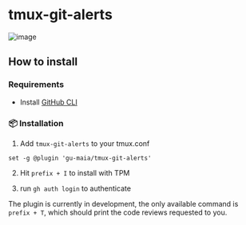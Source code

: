 # tmux-git-alerts

![image](https://github.com/gu-maia/tmux-git-alerts/assets/19489884/2ccd40d2-5934-40cd-8cb8-3bb589e1e8f5)

## How to install

### Requirements

- Install [GitHub CLI](https://cli.github.com/)

### 📦 Installation

1. Add `tmux-git-alerts` to your tmux.conf

```
set -g @plugin 'gu-maia/tmux-git-alerts'
```

2. Hit `prefix + I` to install with TPM

3. run `gh auth login` to authenticate


The plugin is currently in development, the only available command is `prefix + T`, which should print the code reviews requested to you.
